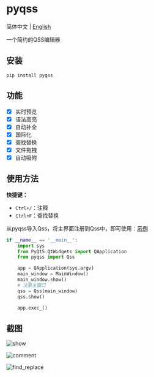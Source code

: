 # pyqss

简体中文 | [English](README-en.md)

一个简约的QSS编辑器

## 安装

```shell
pip install pyqss
```

## 功能

- [x] 实时预览
- [x] 语法高亮
- [x] 自动补全
- [x] 国际化
- [x] 查找替换
- [x] 文件拖拽
- [x] 自动吸附

## 使用方法

**快捷键：**

- `Ctrl+/`：注释
- `Ctrl+F`：查找替换

从pyqss导入Qss，将主界面注册到Qss中，即可使用：[示例](./examples/test.py)

```python
if __name__ == '__main__':
    import sys
    from PyQt5.QtWidgets import QApplication
    from pyqss import Qss

    app = QApplication(sys.argv)
    main_window = MainWindow()
    main_window.show()
    # 注册主窗口
    qss = Qss(main_window)
    qss.show()

    app.exec_()
```
## 截图

![show](./screen/show.png)

![comment](./screen/comment.gif)

![find_replace](./screen/find_replace.gif)